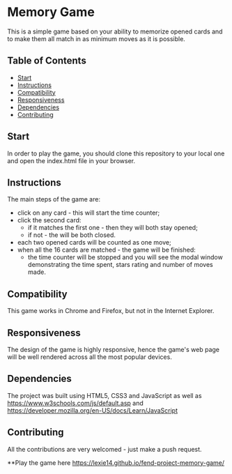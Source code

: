 # Memory Game
This is a simple game based on your ability to memorize opened cards and to make them all match in as minimum moves as it is possible.

## Table of Contents

* [Start](#start)
* [Instructions](#instructions)
* [Compatibility](#contributing)
* [Responsiveness](#contributing)
* [Dependencies](#contributing)
* [Contributing](#contributing)

## Start
In order to play the game, you should clone this repository to your local one and open the index.html file in your browser.

## Instructions

The main steps of the game are:
* click on any card - this will start the time counter;
* click the second card:
  * if it matches the first one - then they will both stay opened;
  * if not - the will be both closed.
* each two opened cards will be counted as one move;
* when all the 16 cards are matched - the game will be finished:
  * the time counter will be stopped and you will see the modal window demonstrating the time spent, stars rating and number of moves made.

## Compatibility
This game works in Chrome and Firefox, but not in the Internet Explorer.

## Responsiveness
The design of the game is highly responsive, hence the game's web page will be well rendered across all the most popular devices.

## Dependencies
The project was built using HTML5, CSS3 and JavaScript as well as https://www.w3schools.com/js/default.asp and https://developer.mozilla.org/en-US/docs/Learn/JavaScript

## Contributing
All the contributions are very welcomed - just make a push request.

**Play the game here https://lexie14.github.io/fend-project-memory-game/

